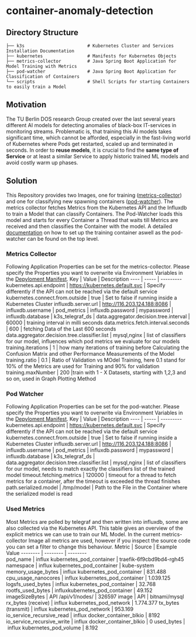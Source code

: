 # container-anomaly-detection
## Directory Structure
```
├── k3s                        # Kubernetes Cluster and Services Installation Documentation
├── kubernetes                 # Manifests for Kubernetes Objects
├── metrics-collector          # Java Spring Boot Application for Model Training with Metrics
├── pod-watcher                # Java Spring Boot Application for Classification of Containers
└── scripts                    # Shell Scripts for starting Containers to easily train a Model
```
## Motivation
The TU Berlin DOS research Group created over the last several years different AI models for detecting anomalies of black-box IT-services in monitoring streams. Problematic is, that training this AI models takes significant time, which cannot be afforded, especially in the fast-living world of Kubernetes where Pods get restarted, scaled up and terminated in seconds. In order to **reuse models**, it is crucial to find the **same type of Service** or at least a similar Service to apply historic trained ML models and avoid costly warm up phases.   
## Solution
This Repository provides two Images, one for training ([metrics-collector](https://github.com/lukonjun/container-anomaly-detection/pkgs/container/metrics-collector)) and one for classifying new spawning containers ([pod-watcher](https://github.com/lukonjun/container-anomaly-detection/pkgs/container/metrics-collector)). The metrics collector fetches Metrics from the Kubernetes API and the Influxdb to train a Model that can classify Containers. The Pod-Watcher loads this model and starts for every Container a Thread that waits till Metrics are received and then classifies the Container with the model. A detailed [documentation](https://github.com/lukonjun/container-anomaly-detection/blob/main/DOCUMENTATION.md) on how to set up the training container aswell as the pod-watcher can be found on the top level. 
### Metrics Collector
Following Application Properties can be set for the metrics-collector. Please specify the Properties you want to overwrite via Environment Variables in the [Depyloment Manifest](https://github.com/lukonjun/container-anomaly-detection/blob/main/kubernetes/metrics-collector/Deployment.yml).
Key | Value | Description
---- | ----- | ---------
kubernetes.api.endpoint | https://kubernetes.default.svc | Specify differently if the API can not be reached via the default service
kubernetes.connect.from.outside | true | Set to false if running inside a Kubernetes Cluster
influxdb.server.url | http://116.203.124.188:8086 | 
influxdb.username | pod_metrics |
influxdb.password | mypassword |
influxdb.database | k3s_telegraf_ds |
data.aggregator.decision.tree.interval | 60000 | training interval in milli seconds
data.metrics.fetch.interval.seconds | 600 | fetching Data of the Last 600 seconds
data.aggregator.decision.tree.classifier.list | mysql,nginx | list of classifiers for our model, influences which pod metrics we evaluate for our models
training.iterations | 1 | how many iterations of training before Calculating the Confusion Matrix and other Performance Measurements of the Model
training.ratio | 0.1 | Ratio of Validation vs MOdel Training, here 0.1 stand for 10% of the Metrics are used for Training and 90% for validation
training.maxNumber | 200 |train with 1 - X Datasets, starting with 1,2,3 and so on, used in Graph Plotting Method

### Pod Watcher
Following Application Properties can be set for the pod-watcher. Please specify the Properties you want to overwrite via Environment Variables in the [Depyloment Manifest](https://github.com/lukonjun/container-anomaly-detection/blob/main/kubernetes/pod-watcher/Deployment.yml).
Key | Value | Description
---- | ----- | ---------
kubernetes.api.endpoint | https://kubernetes.default.svc | Specify differently if the API can not be reached via the default service
kubernetes.connect.from.outside | true | Set to false if running inside a Kubernetes Cluster
influxdb.server.url | http://116.203.124.188:8086 | 
influxdb.username | pod_metrics |
influxdb.password | mypassword |
influxdb.database | k3s_telegraf_ds |
data.aggregator.decision.tree.classifier.list | mysql,nginx | list of classifiers for our model, needs to match exactly the classifiers list of the trained model
timeout.fetching.metrics | 120000 | timeout for a thread to fetch metrics for a container, after the timeout is exceeded the thread finishes
path.serialized.model | /tmp/model | Path to the File in the Container where the serialized model is read 
### Used Metrics
Most Metrics are polled by telegraf and then written into influxdb, some are also collected via the Kubernetes API. This table gives an overview of the explicit metrics we can use to train our ML Model. In the current metrics-collector Image all metrics are used, however if you inspect the source code you can set a filter to change this behaviour.
Metric | Source | Example Value
-------- | --------  | --------  
pod_name   |  influx kubernetes_pod_container  | traefik-6f9cbd9bd4-rgh45
namespace   | influx kubernetes_pod_container  | kube-system
memory_usage_bytes   | influx kubernetes_pod_container | 831.488
cpu_usage_nanocores   | influx kubernetes_pod_container   | 1.039.125
logsfs_used_bytes | influx kubernetes_pod_container  | 32.768
rootfs_used_bytes | influxkubernetes_pod_container  | 49.152
imageSizeBytes   |  API /api/v1/nodes/  | 326597
image   | API | bitnami/mysql
rx_bytes (receive)   | influx kubernetes_pod_network | 1.774.377
tx_bytes (transmit)   | influx kubernetes_pod_network | 953.169
io_service_recursive_read   | influx docker_container_blkio | 8192
io_service_recursive_write   | influx docker_container_blkio | 0
used_bytes | influx kubernetes_pod_volume  | 8.192
